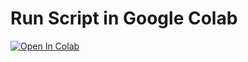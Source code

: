 # Run Script in Google Colab

<a href="https://colab.research.google.com/github/cwils021/Census-Data-Wrangling/blob/main/2016Census_data_wrangling.ipynb" target="_parent">
  <img src="https://colab.research.google.com/assets/colab-badge.svg" alt="Open In Colab"/>
</a>
